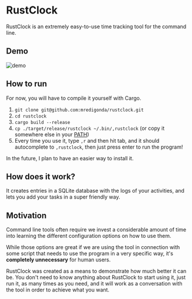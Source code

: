 # RustClock

RustClock is an extremely easy-to-use time tracking tool for the command line.

## Demo

![demo](https://user-images.githubusercontent.com/25920622/198069008-0d5ec99a-9c7b-4312-aba8-2243dad57185.gif)

## How to run

For now, you will have to compile it yourself with Cargo.

1. `git clone git@github.com:mredigonda/rustclock.git`
2. `cd rustclock`
3. `cargo build --release`
4. `cp ./target/release/rustclock ~/.bin/,rustclock` (or copy it somewhere else in your [PATH](http://www.linfo.org/path_env_var.html#:~:text=PATH%20is%20an%20environmental%20variable,commands%20issued%20by%20a%20user.))
5. Every time you use it, type `,r` and then hit tab, and it should autocomplete to `,rustclock`, then just press enter to run the program!

In the future, I plan to have an easier way to install it.

## How does it work?

It creates entries in a SQLite database with the logs of your activities, and lets you add your tasks in a super friendly way.

## Motivation

Command line tools often require we invest a considerable amount of time into learning the different configuration options on how to use them.

While those options are great if we are using the tool in connection with some script that needs to use the program in a very specific way, it's **completely unnecessary** for human users.

RustClock was created as a means to demonstrate how much better it can be. You don't need to know anything about RustClock to start using it, just run it, as many times as you need, and it will work as a conversation with the tool in order to achieve what you want.
